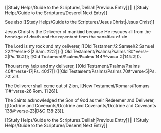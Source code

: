 [[Study Helps/Guide to the Scriptures/Delilah|Previous Entry]]  ||  [[Study Helps/Guide to the Scriptures/Deseret|Next Entry]]

 See also [[Study Helps/Guide to the Scriptures/Jesus Christ|Jesus Christ]]

 Jesus Christ is the Deliverer of mankind because He rescues all from the bondage of death and the repentant from the penalties of sin.

 The Lord is my rock and my deliverer, [[Old Testament/2 Samuel/2 Samuel 22#^verse-2|2 Sam. 22:2]] ([[Old Testament/Psalms/Psalms 18#^verse-2|Ps. 18:2]]; [[Old Testament/Psalms/Psalms 144#^verse-2|144:2]]).

 Thou art my help and my deliverer, [[Old Testament/Psalms/Psalms 40#^verse-17|Ps. 40:17]] ([[Old Testament/Psalms/Psalms 70#^verse-5|Ps. 70:5]]).

 The Deliverer shall come out of Zion, [[New Testament/Romans/Romans 11#^verse-26|Rom. 11:26]].

 The Saints acknowledged the Son of God as their Redeemer and Deliverer, [[Doctrine and Covenants/Doctrine and Covenants/Doctrine and Covenants 138#^verse-23|D&C 138:23]].

[[Study Helps/Guide to the Scriptures/Delilah|Previous Entry]]  ||  [[Study Helps/Guide to the Scriptures/Deseret|Next Entry]]